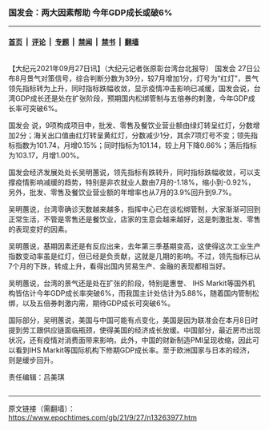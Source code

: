 ### 国发会：两大因素帮助 今年GDP成长或破6%

---

#### [首页](../../../..?n13263977) &nbsp;|&nbsp; [评论](../../../../../epoch-comment?n13263977) &nbsp;|&nbsp; [专题](../../../../../epoch-special?n13263977) &nbsp;|&nbsp; [禁闻](../../../../../epoch-news?n13263977) &nbsp;|&nbsp; [禁书](../../../../../books?n13263977) &nbsp;|&nbsp; [翻墙](https://github.com/gfw-breaker/nogfw/blob/master/README.md?n13263977)


<div class="column" id="artbody" itemprop="articleBody">
 <!-- article content begin -->
 <p>
  【大纪元2021年09月27日讯】（大纪元记者张原彰台湾台北报导）
  <ok href="https://www.epochtimes.com/gb/tag/%E5%9B%BD%E5%8F%91%E4%BC%9A.html">
   国发会
  </ok>
  27日公布8月景气对策信号，综合判断分数为39分，较7月增加1分，灯号为“红灯”，景气领先指标转为上升，同时指标跌幅收敛，显示疫情冲击影响已减缓，国发会说，台湾GDP成长还是处在扩张阶段，预期国内松绑管制与五倍券的刺激，今年GDP成长率可突破6%。
 </p>
 <p>
  <ok href="https://www.epochtimes.com/gb/tag/%E5%9B%BD%E5%8F%91%E4%BC%9A.html">
   国发会
  </ok>
  说，9项构成项目中，批发、零售及餐饮业营业额由绿灯转呈红灯，分数增加2分；海关出口值由红灯转呈黄红灯，分数减少1分，其余7项灯号不变；领先指标指数为101.74，月增0.15%；同时指标为101.14，较上月下降0.66%；落后指标为103.17，月增1.00%。
 </p>
 <p>
  国发会经济发展处处长吴明蕙说，领先指标有跌转升，同时指标跌幅收敛，可以支撑疫情影响减缓的趋势，特别是非农就业人数由7月的-1.18%，缩小到-0.92%，另外，批发、零售及餐饮业营业额的年增率也从7月的3.9%回升到9.7%。
 </p>
 <p>
  吴明蕙说，台湾零确诊天数越来越多，指挥中心已在谈松绑管制，大家渐渐可回到正常生活，不管是零售还是餐饮业，店家的生意会越来越好，这是刺激批发、零售的表现变好的因素。
 </p>
 <p>
  吴明蕙说，基期因素还是有反应出来，去年第三季基期变高，这使得这次工业生产指数变动率虽是红灯，但已经是负贡献，这就是几期的影响。不过，领先指标已从7个月的下跌，转成上升，看得出国内贸易生产、金融的表现都相当好。
 </p>
 <p>
  吴明蕙说，台湾的景气还是处在扩张的阶段，特别是惠誉、 IHS Markit等国外机构皆估计今年GDP成长率突破6%，而我国主计处估计为5.88%，随着国内管制松绑，以及五倍券刺激内需，期待GDP成长可突破6%。
 </p>
 <p>
  国际部分，吴明蕙说，美国与中国可能有点变化，美国是因为联准会在本月8日时提到劳工跟供应链面临瓶颈，使得美国的经济成长放缓。中国部分，最近房市出现状况，还有疫情对消费面带来影响，此外，中国的财新制造PMI呈现收缩，因此可以看到IHS Markit等国际机构下修期GDP成长率。至于欧洲国家与日本的经济，则是缓步回升。
 </p>
 <p>
  责任编辑：吕美琪
 </p>
 <!-- article content end -->
</div>


---

原文链接（需翻墙）：https://www.epochtimes.com/gb/21/9/27/n13263977.htm